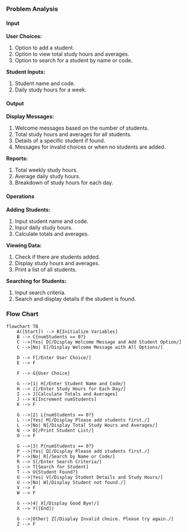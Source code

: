 ### Problem Analysis
#### Input

**User Choices:**

 1. Option to add a student.
 2. Option to view total study hours    and averages.
 3. Option to search for a student by name or code.
 
**Student Inputs:**

 1. Student name and code.
 2. Daily study hours for a week.
 
#### Output

**Display Messages:**

 1. Welcome messages based on the number of students.
 2. Total study hours and averages for all students.
 3. Details of a specific student if found.
 4. Messages for invalid choices or when no students are added.

 **Reports:**

 1. Total weekly study hours.
 2. Average daily study hours.
 3. Breakdown of study hours for each day.
 
#### Operations

**Adding Students:**

 1. Input student name and code.
 2. Input daily study hours.
 3. Calculate totals and averages.
    
**Viewing Data:**

 1. Check if there are students added.
 2. Display study hours and averages.
 3. Print a list of all students.
    
**Searching for Students:**

 1. Input search criteria.
 2. Search and display details if the student is found.


### Flow Chart
```mermaid
flowchart TB
    A([Start]) --> B[Initialize Variables]
    B --> C{numStudents == 0?}
    C -->|Yes| D[/Display Welcome Message and Add Student Option/]
    C -->|No| E[/Display Welcome Message with All Options/]
    
    D --> F[/Enter User Choice/]
    E --> F
    
    F --> G{User Choice}
    
    G -->|1| H[/Enter Student Name and Code/]
    H --> I[/Enter Study Hours for Each Day/]
    I --> J[Calculate Totals and Averages]
    J --> K[Increment numStudents]
    K --> F
    
    G -->|2| L{numStudents == 0?}
    L -->|Yes| M[/Display Please add students first./]
    L -->|No| N[/Display Total Study Hours and Averages/]
    N --> O[/Print Student List/]
    O --> F
    
    G -->|3| P{numStudents == 0?}
    P -->|Yes| Q[/Display Please add students first./]
    P -->|No| R[/Search by Name or Code/]
    R --> S[/Enter Search Criteria/]
    S --> T[Search for Student]
    T --> U{Student Found?}
    U -->|Yes| V[/Display Student Details and Study Hours/]
    U -->|No| W[/Display Student not found./]
    V --> F
    W --> F
    
    G -->|4| X[/Display Good Bye!/]
    X --> Y([End])
    
    G -->|Other| Z[/Display Invalid choice. Please try again./]
    Z --> F
```
